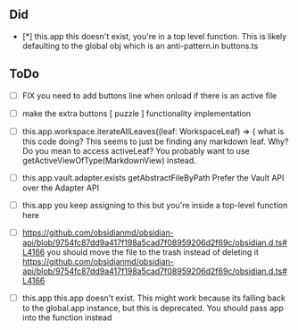 ## Did

-   [*] this.app this doesn't exist, you're in a top level function. This is likely defaulting to the global obj which is an anti-pattern.in buttons.ts

## ToDo

-   [ ] FIX you need to add buttons line when onload if there is an active file
-   [ ] make the extra buttons [ puzzle ] functionality implementation

-   [ ] this.app.workspace.iterateAllLeaves((leaf: WorkspaceLeaf) => { what is this code doing? This seems to just be finding any markdown leaf. Why? Do you mean to access activeLeaf? You probably want to use getActiveViewOfType(MarkdownView) instead.
-   [ ] this.app.vault.adapter.exists getAbstractFileByPath Prefer the Vault API over the Adapter API
-   [ ] this.app you keep assigning to this but you're inside a top-level function here
-   [ ] https://github.com/obsidianmd/obsidian-api/blob/9754fc87dd9a417f198a5cad7f08959206d2f69c/obsidian.d.ts#L4166 you should move the file to the trash instead of deleting it https://github.com/obsidianmd/obsidian-api/blob/9754fc87dd9a417f198a5cad7f08959206d2f69c/obsidian.d.ts#L4166
-   [ ] this.app this.app doesn't exist. This might work because its falling back to the global.app instance, but this is deprecated. You should pass app into the function instead
